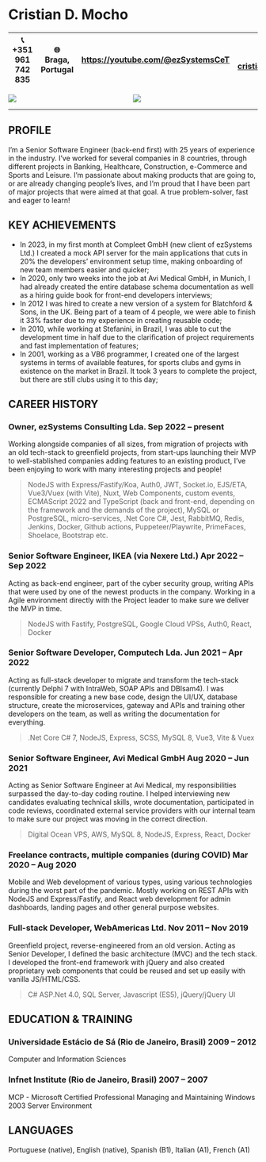 # Cristian D. Mocho

|📞 +351 961 742 835|🌐 Braga, Portugal|https://youtube.com/@ezSystemsCeT|✉️ cristian.mocho@ezsystems.net|
|--------------------|------------------|---------------------------------|-------------------------------|

<div style="width: 100%; display: grid; grid-template-columns: 1fr 1fr; align-content: start;">
  <img src="https://github-readme-stats.vercel.app/api/top-langs/?username=cristiandmocho&layout=compact&theme=cobalt" />
  <img src="https://github-readme-stats.vercel.app/api?username=cristiandmocho&show_icons=true&theme=cobalt&hide_rank=true" />
</div>

---

## PROFILE
I’m a Senior Software Engineer (back-end first) with 25 years of experience in the industry. I’ve worked for several companies in 8 countries, through different projects in Banking, Healthcare, Construction, e-Commerce and Sports and Leisure. I’m passionate about making products that are going to, or are already changing people’s lives, and I’m proud that I have been part of major projects that were aimed at that goal. A true problem-solver, fast and eager to learn!

## KEY ACHIEVEMENTS
- In 2023, in my first month at Compleet GmbH (new client of ezSystems Ltd.) I created a mock API server for the main applications that cuts in 20% the developers’ environment setup time, making onboarding of new team members easier and quicker;
- In 2020, only two weeks into the job at Avi Medical GmbH, in Munich, I had already created the entire database schema documentation as well as a hiring guide book for front-end developers interviews;
- In 2012 I was hired to create a new version of a system for Blatchford & Sons, in the UK. Being part of a team of 4 people, we were able to finish it 33% faster due to my experience in creating reusable code;
- In 2010, while working at Stefanini, in Brazil, I was able to cut the development time in half due to the clarification of project requirements and fast implementation of features;
- In 2001, working as a VB6 programmer, I created one of the largest systems in terms of available features, for sports clubs and gyms in existence on the market in Brazil. It took 3 years to complete the project, but there are still clubs using it to this day;

## CAREER HISTORY
### Owner, ezSystems Consulting Lda. 	Sep 2022 – present
Working alongside companies of all sizes, from migration of projects with an old tech-stack to greenfield projects, from start-ups launching their MVP to well-stablished companies adding features to an existing product, I’ve been enjoying to work with many interesting projects and people!
> NodeJS with Express/Fastify/Koa, Auth0, JWT, Socket.io, EJS/ETA, Vue3/Vuex (with Vite), Nuxt, Web Components, custom events, ECMAScript 2022 and TypeScript (back and front-end, depending on the framework and the demands of the project), MySQL or PostgreSQL, micro-services, .Net Core C#, Jest, RabbitMQ, Redis, Jenkins, Docker, Github actions, Puppeteer/Playwrite, PrimeFaces, Shoelace, Bootstrap etc.

### Senior Software Engineer, IKEA (via Nexere Ltd.)	Apr 2022 – Sep  2022
Acting as back-end engineer, part of the cyber security group, writing APIs that were used by one of the newest products in the company. Working in a Agile environment directly with the Project leader to make sure we deliver the MVP in time.
> NodeJS with Fastify, PostgreSQL, Google Cloud VPSs, Auth0, React, Docker

### Senior Software Developer, Computech Lda.	Jun 2021 – Apr 2022
Acting as full-stack developer to migrate and transform the tech-stack (currently Delphi 7 with IntraWeb, SOAP APIs and DBIsam4). I was responsible for creating a new base code, design the UI/UX, database structure, create the microservices, gateway and APIs and training other developers on the team, as well as writing the documentation for everything.
> .Net Core C# 7, NodeJS, Express, SCSS, MySQL 8, Vue3, Vite & Vuex

### Senior Software Engineer, Avi Medical GmbH	Aug 2020 – Jun 2021
Acting as Senior Software Engineer at Avi Medical, my responsibilities surpassed the day-to-day coding routine. I helped interviewing new candidates evaluating technical skills, wrote documentation, participated in code reviews, coordinated external service providers with our internal team to make sure our project was moving in the correct direction.
> Digital Ocean VPS, AWS, MySQL 8, NodeJS, Express, React, Docker

### Freelance contracts, multiple companies (during COVID)	Mar 2020 – Aug 2020
Mobile and Web development of various types, using various technologies during the worst part of the pandemic. Mostly working on REST APIs with NodeJS and Express/Fastify, and React web development for admin dashboards, landing pages and other general purpose websites.

### Full-stack Developer, WebAmericas  Ltd.	Nov 2011 – Nov 2019
Greenfield project, reverse-engineered from an old version. Acting as Senior Developer, I defined the basic architecture (MVC) and the tech stack. I developed the front-end framework  with jQuery and also created proprietary web components that could be reused and set up easily with vanilla JS/HTML/CSS.
> C# ASP.Net 4.0, SQL Server, Javascript (ES5), jQuery/jQuery UI

## EDUCATION & TRAINING
### Universidade Estácio de Sá (Rio de Janeiro, Brasil)	2009 – 2012
Computer and Information Sciences

### Infnet Institute (Rio de Janeiro, Brasil)	2007 – 2007
MCP - Microsoft Certified Professional
Managing and Maintaining Windows 2003 Server Environment

## LANGUAGES
Portuguese (native), English (native), Spanish (B1), Italian (A1), French (A1)
